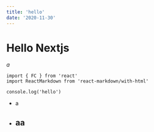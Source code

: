 ```yaml
---
title: 'hello'
date: '2020-11-30'
---
```

# Hello Nextjs

*a*

```tsx
import { FC } from 'react'
import ReactMarkdown from 'react-markdown/with-html'

console.log('hello')

```

- a
- aa
  - 

